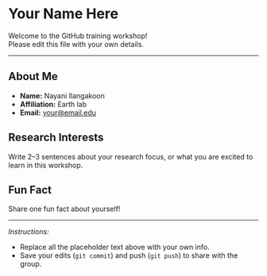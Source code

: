 # Your Name Here

Welcome to the GitHub training workshop!  
Please edit this file with your own details.

---

## About Me
- **Name:** Nayani Ilangakoon
- **Affiliation:** Earth lab  
- **Email:** your@email.edu  

## Research Interests
Write 2–3 sentences about your research focus, or what you are excited to learn in this workshop.  

## Fun Fact
Share one fun fact about yourself!  

---

*Instructions:*  
- Replace all the placeholder text above with your own info.  
- Save your edits (`git commit`) and push (`git push`) to share with the group.  
